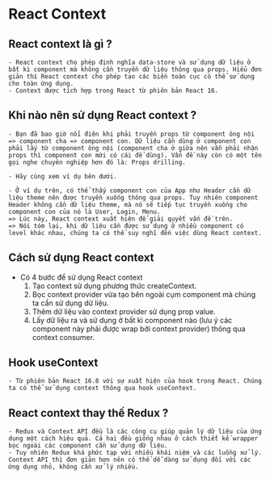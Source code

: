 # React Context

## React context là gì ?
    - React context cho phép định nghĩa data-store và sử dụng dữ liệu ở bất kì component mà không cần truyền dữ liệu thông qua props. Hiểu đơn giản thì React context cho phép tạo các biến toàn cục có thể sử dụng cho toàn ứng dụng. 
    - Context được tích hợp trong React từ phiên bản React 16.

## Khi nào nên sử dụng React context ?
    - Bạn đã bao giờ nổi điên khi phải truyền props từ component ông nội => component cha => component con. Dữ liệu cần dùng ở component con phải lấy từ component ông nội (component cha ở giữa nên vẫn phải nhận props thì component con mới có cái để dùng). Vấn đề này còn có một tên gọi nghe chuyên nghiệp hơn đó là: Props drilling.

    - Hãy cùng xem ví dụ bên dưới.

    - Ở ví dụ trên, có thể thấy component con của App như Header cần dữ liệu theme nên được truyền xuống thông qua props. Tuy nhiên component Header không cần dữ liệu theme, mà nó sẽ tiếp tục truyền xuống cho component con của nó là User, Login, Menu. 
    => Lúc này, React context xuất hiện để giải quyết vấn đề trên. 
    => Nói tóm lại, khi dữ liệu cần được sử dụng ở nhiều component có level khác nhau, chúng ta có thể suy nghĩ đến việc dùng React context. 

## Cách sử dụng React context
- Có 4 bước để sử dụng React context
    1. Tạo context sử dụng phương thức createContext.
    2. Bọc context provider vừa tạo bên ngoài cụm component mà chúng ta cần sử dụng dữ liệu.
    3. Thêm dữ liệu vào context provider sử dụng prop value.
    4. Lấy dữ liệu ra và sử dụng ở bất kì component nào (lưu ý các component này phải được wrap bởi context provider) thông qua context consumer.

## Hook useContext
    - Từ phiên bản React 16.8 với sự xuất hiện của hook trong React. Chúng ta có thể sử dụng context thông qua hook useContext.


## React context thay thế Redux ?
    - Redux và Context API đều là các công cụ giúp quản lý dữ liệu của ứng dụng một cách hiệu quả. Cả hai đều giống nhau ở cách thiết kế wrapper bọc ngoài các component cần sử dụng dữ liệu. 
    - Tuy nhiên Redux khá phức tạp với nhiều khái niệm và các luồng xử lý. Context API thì đơn giản hơn nên có thể dễ dàng sử dụng đối với các ứng dụng nhỏ, không cần xử lý nhiều. 